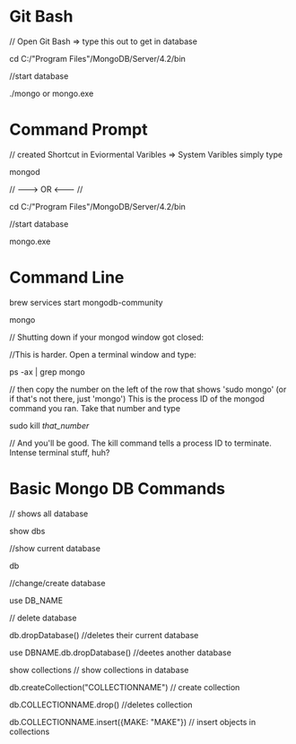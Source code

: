 # Git Bash

// Open Git Bash => type this out to get in database

cd C:/"Program Files"/MongoDB/Server/4.2/bin

//start database

./mongo or mongo.exe

# Command Prompt

// created Shortcut in Eviormental Varibles => System Varibles simply type 

mongod

// ---> OR <--- //

cd C:/"Program Files"/MongoDB/Server/4.2/bin

//start database

mongo.exe


# Command Line

brew services start mongodb-community

mongo

// Shutting down if your mongod window got closed:

//This is harder.  Open a terminal window and type:

ps -ax | grep mongo

// then copy the number on the left of the row that shows 'sudo mongo' (or if that's not there, just 'mongo')  This is the process ID of the mongod command you ran.  Take that number and type

sudo kill *that_number*

// And you'll be good.  The kill command tells a process ID to terminate.  Intense terminal stuff, huh?


# Basic Mongo DB Commands

// shows all database

show dbs

//show current database

db

//change/create database

use DB_NAME

// delete database

db.dropDatabase() //deletes their current database

use DBNAME.db.dropDatabase() //deetes another database

show collections // show collections in database

db.createCollection("COLLECTIONNAME") // create collection

db.COLLECTIONNAME.drop() //deletes collection

db.COLLECTIONNAME.insert({MAKE: "MAKE"}) // insert objects in collections